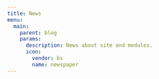 ```yaml
---
title: News
menu:
  main:
    parent: blog
    params:
      description: News about site and modules.
      icon:
        vendor: bs
        name: newspaper
---
```

